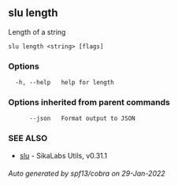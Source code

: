## slu length

Length of a string

```
slu length <string> [flags]
```

### Options

```
  -h, --help   help for length
```

### Options inherited from parent commands

```
      --json   Format output to JSON
```

### SEE ALSO

* [slu](slu.md)	 - SikaLabs Utils, v0.31.1

###### Auto generated by spf13/cobra on 29-Jan-2022
